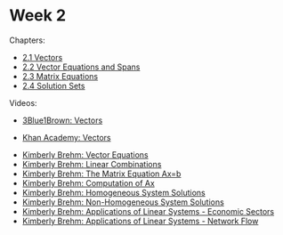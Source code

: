 # Week 2

Chapters:
- [2.1 Vectors](https://textbooks.math.gatech.edu/ila/vectors.html)
- [2.2 Vector Equations and Spans](https://textbooks.math.gatech.edu/ila/spans.html)
- [2.3 Matrix Equations](https://textbooks.math.gatech.edu/ila/matrix-equations.html)
- [2.4 Solution Sets](https://textbooks.math.gatech.edu/ila/solution-sets.html)

Videos:
- [3Blue1Brown: Vectors](https://www.youtube.com/watch?v=fNk_zzaMoSs&list=PLZHQObOWTQDPD3MizzM2xVFitgF8hE_ab)
<!---->
- [Khan Academy: Vectors](https://www.khanacademy.org/math/linear-algebra/vectors-and-spaces/vectors/v/vector-introduction-linear-algebra)
<!---->
- [Kimberly Brehm: Vector Equations](https://www.youtube.com/watch?v=ztsT5uoWeEE&list=PLl-gb0E4MII03hiCrZa7YqxUMEeEPmZqK)
- [Kimberly Brehm: Linear Combinations](https://www.youtube.com/watch?v=9QXnOwSOoWA&list=PLl-gb0E4MII03hiCrZa7YqxUMEeEPmZqK)
- [Kimberly Brehm: The Matrix Equation Ax=b](https://www.youtube.com/watch?v=kcBufqZgP4s&list=PLl-gb0E4MII03hiCrZa7YqxUMEeEPmZqK)
- [Kimberly Brehm: Computation of Ax](https://www.youtube.com/watch?v=mH3Me8P-CO8&list=PLl-gb0E4MII03hiCrZa7YqxUMEeEPmZqK)
- [Kimberly Brehm: Homogeneous System Solutions](https://www.youtube.com/watch?v=ODOztJ6YRUM&list=PLl-gb0E4MII03hiCrZa7YqxUMEeEPmZqK)
- [Kimberly Brehm: Non-Homogeneous System Solutions](https://www.youtube.com/watch?v=jsyutdYtOc4&list=PLl-gb0E4MII03hiCrZa7YqxUMEeEPmZqK)
- [Kimberly Brehm: Applications of Linear Systems - Economic Sectors](https://www.youtube.com/watch?v=Ju6Z90Spme0&list=PLl-gb0E4MII03hiCrZa7YqxUMEeEPmZqK)
- [Kimberly Brehm: Applications of Linear Systems - Network Flow](https://www.youtube.com/watch?v=Vk5Iun6sxhM&list=PLl-gb0E4MII03hiCrZa7YqxUMEeEPmZqK)